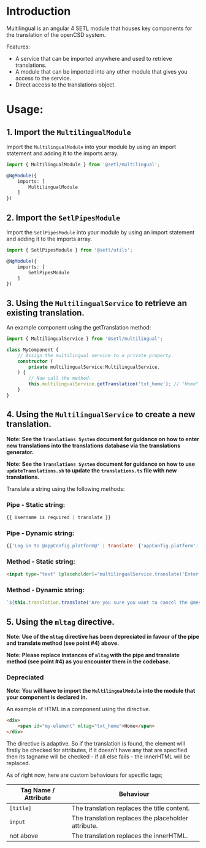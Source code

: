 # Introduction
Multilingual is an angular 4 SETL module that houses key components for the translation of the openCSD system.

Features:
* A service that can be imported anywhere and used to retrieve translations.
* A module that can be imported into any other module that gives you access to the service.
* Direct access to the translations object.

# Usage:
## 1. Import the `MultilingualModule`

Import the `MultilingualModule` into your module by using an import statement and adding it to the imports array.

```typescript
import { MultilingualModule } from '@setl/multilingual';

@NgModule({
    imports: [
        MultilingualModule
    ]
})
```

## 2. Import the `SetlPipesModule`

Import the `SetlPipesModule` into your module by using an import statement and adding it to the imports array.

```typescript
import { SetlPipesModule } from '@setl/utils';

@NgModule({
    imports: [
        SetlPipesModule
    ]
})
```

## 3. Using the `MultilingualService` to retrieve an existing translation.

An example component using the getTranslation method:

```typescript
import { MultilingualService } from '@setl/multilingual';

class MyComponent {
    // Assign the multilingual service to a private property.
    constructor (
        private multilingualService:MultilingualService,
    ) {
        // Now call the method.
        this.multilingualService.getTranslation('txt_home'); // "Home"
    }
}
```

## 4. Using the `MultilingualService` to create a new translation.

**Note: See the `Translations System` document for guidance on how to enter new translations into the translations database via the translations generator.**

**Note: See the `Translations System` document for guidance on how to use `updateTranslations.sh` to update the `translations.ts` file with new translations.**

Translate a string using the following methods:

### Pipe - Static string: 

```javascript
{{ Username is required | translate }}
```

### Pipe - Dynamic string: 

```javascript
{{'Log in to @appConfig.platform@' | translate: {'appConfig.platform': appConfig.platform} }}
```

### Method - Static string:

```html
<input type="text" [placeholder]="multilingualService.translate('Enter your username')">
```

### Method - Dynamic string:

```javascript
`${this.translation.translate('Are you sure you want to cancel the @message@?', { 'message': message })}`
```

## 5. Using the `mltag` directive.

**Note: Use of the `mltag` directive has been depreciated in favour of the pipe and translate method (see point #4) above.**

**Note: Please replace instances of `mltag` with the pipe and translate method (see point #4) as you encounter them in the codebase.**

### Depreciated

**Note: You will have to import the `MultilingualModule` into the module that your component is declared in.**

An example of HTML in a component using the directive.

```html
<div>
    <span id="my-element" mltag="txt_home">Home</span>
</div>
```

The directive is adaptive. So if the translation is found, the element will firstly be checked for attributes, if it doesn't have any that are specified then its tagname will be checked - if all else fails - the innerHTML will be replaced.

As of right now, here are custom behaviours for specific tags;

| Tag Name / Attribute   | Behaviour                                           |
|------------|-----------------------------------------------------|
| `[title]`  | The translation replaces the title content.         |
| `input`    | The translation replaces the placeholder attribute. |
| not above  | The translation replaces the innerHTML.             |
